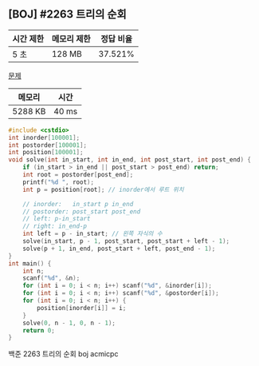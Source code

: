 ## [BOJ] #2263 트리의 순회

| 시간 제한 | 메모리 제한 | 정답 비율 |
| --------- | ----------- | --------- |
| 5 초      | 128 MB      | 37.521%   |

[문제](https://www.acmicpc.net/problem/2263)



| 메모리  | 시간  |
| ------- | ----- |
| 5288 KB | 40 ms |

```c++
#include <cstdio>
int inorder[100001];
int postorder[100001];
int position[100001];
void solve(int in_start, int in_end, int post_start, int post_end) {
	if (in_start > in_end || post_start > post_end) return;
	int root = postorder[post_end];
	printf("%d ", root);
	int p = position[root]; // inorder에서 루트 위치

	// inorder:   in_start p in_end
	// postorder: post_start post_end
	// left: p-in_start
	// right: in_end-p
	int left = p - in_start; // 왼쪽 자식의 수
	solve(in_start, p - 1, post_start, post_start + left - 1);
	solve(p + 1, in_end, post_start + left, post_end - 1);
}
int main() {
	int n;
	scanf("%d", &n);
	for (int i = 0; i < n; i++) scanf("%d", &inorder[i]);
	for (int i = 0; i < n; i++) scanf("%d", &postorder[i]);
	for (int i = 0; i < n; i++) {
		position[inorder[i]] = i;
	}
	solve(0, n - 1, 0, n - 1);
	return 0;
}
```





백준 2263 트리의 순회 boj acmicpc

